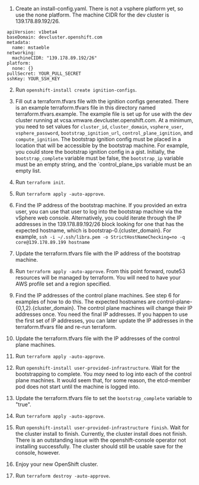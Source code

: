 1. Create an install-config.yaml.
There is not a vsphere platform yet, so use the none platform.
The machine CIDR for the dev cluster is 139.178.89.192/26.

```
apiVersion: v1beta4
baseDomain: devcluster.openshift.com
metadata:
  name: mstaeble
networking:
  machineCIDR: "139.178.89.192/26"
platform:
  none: {}
pullSecret: YOUR_PULL_SECRET
sshKey: YOUR_SSH_KEY
```

2. Run `openshift-install create ignition-configs`.

3. Fill out a terraform.tfvars file with the ignition configs generated.
There is an example terraform.tfvars file in this directory named terraform.tfvars.example. The example file is set up for use with the dev cluster running at vcsa.vmware.devcluster.openshift.com. At a minimum, you need to set values for `cluster_id`, `cluster_domain`, `vsphere_user`, `vsphere_password`, `bootstrap_ignition_url`, `control_plane_ignition`, and `compute_ignition`.
The bootstrap ignition config must be placed in a location that will be accessible by the bootstrap machine. For example, you could store the bootstrap ignition config in a gist.
Initially, the `bootstrap_complete` variable must be false, the `bootstrap_ip` variable must be an empty string, and the `control_plane_ips variable must be an empty list.

4. Run `terraform init`.

5. Run `terraform apply -auto-approve`.

6. Find the IP address of the bootstrap machine.
If you provided an extra user, you can use that user to log into the bootstrap machine via the vSphere web console.
Alternatively, you could iterate through the IP addresses in the 139.178.89.192/26 block looking for one that has the expected hostname, which is bootstrap-0.{cluster_domain}. For example, `ssh -i ~/.ssh/libra.pem -o StrictHostNameChecking=no -q core@139.178.89.199 hostname`

7. Update the terraform.tfvars file with the IP address of the bootstrap machine.

8. Run `terraform apply -auto-approve`.
From this point forward, route53 resources will be managed by terraform. You will need to have your AWS profile set and a region specified.

9. Find the IP addresses of the control plane machines. See step 6 for examples of how to do this. The expected hostnames are control-plane-{0,1,2}.{cluster_domain}. The control plane machines will change their IP addresses once. You need the final IP addresses. If you happen to use the first set of IP addresses, you can later update the IP addresses in the terraform.tfvars file and re-run terraform.

10. Update the terraform.tfvars file with the IP addresses of the control plane machines.

11. Run `terraform apply -auto-approve`.

12. Run `openshift-install user-provided-infrastructure`. Wait for the bootstrapping to complete.
You *may* need to log into each of the control plane machines. It would seem that, for some reason, the etcd-member pod does not start until the machine is logged into.

13. Update the terraform.tfvars file to set the `bootstrap_complete` variable to "true".

14. Run `terraform apply -auto-approve`.

15. Run `openshift-install user-provided-infrastructure finish`. Wait for the cluster install to finish.
Currently, the cluster install does not finish. There is an outstanding issue with the openshift-console operator not installing successfully. The cluster should still be usable save for the console, however.

16. Enjoy your new OpenShift cluster.

17. Run `terraform destroy -auto-approve`.
